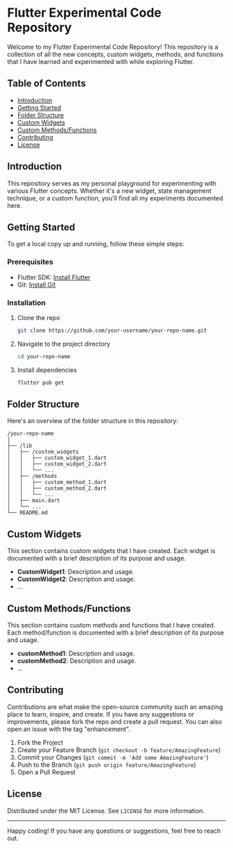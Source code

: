 
# Flutter Experimental Code Repository

Welcome to my Flutter Experimental Code Repository! This repository is a collection of all the new concepts, custom widgets, methods, and functions that I have learned and experimented with while exploring Flutter.

## Table of Contents

- [Introduction](#introduction)
- [Getting Started](#getting-started)
- [Folder Structure](#folder-structure)
- [Custom Widgets](#custom-widgets)
- [Custom Methods/Functions](#custom-methodsfunctions)
- [Contributing](#contributing)
- [License](#license)

## Introduction

This repository serves as my personal playground for experimenting with various Flutter concepts. Whether it's a new widget, state management technique, or a custom function, you'll find all my experiments documented here.

## Getting Started

To get a local copy up and running, follow these simple steps:

### Prerequisites

- Flutter SDK: [Install Flutter](https://flutter.dev/docs/get-started/install)
- Git: [Install Git](https://git-scm.com/book/en/v2/Getting-Started-Installing-Git)

### Installation

1. Clone the repo
   ```sh
   git clone https://github.com/your-username/your-repo-name.git
   ```
2. Navigate to the project directory
   ```sh
   cd your-repo-name
   ```
3. Install dependencies
   ```sh
   flutter pub get
   ```

## Folder Structure

Here's an overview of the folder structure in this repository:

```
/your-repo-name
│
├── /lib
│   ├── /custom_widgets
│   │   ├── custom_widget_1.dart
│   │   ├── custom_widget_2.dart
│   │   └── ...
│   ├── /methods
│   │   ├── custom_method_1.dart
│   │   ├── custom_method_2.dart
│   │   └── ...
│   ├── main.dart
│   └── ...
└── README.md
```

## Custom Widgets

This section contains custom widgets that I have created. Each widget is documented with a brief description of its purpose and usage.

- **CustomWidget1**: Description and usage.
- **CustomWidget2**: Description and usage.
- ...

## Custom Methods/Functions

This section contains custom methods and functions that I have created. Each method/function is documented with a brief description of its purpose and usage.

- **customMethod1**: Description and usage.
- **customMethod2**: Description and usage.
- ...

## Contributing

Contributions are what make the open-source community such an amazing place to learn, inspire, and create. If you have any suggestions or improvements, please fork the repo and create a pull request. You can also open an issue with the tag "enhancement".

1. Fork the Project
2. Create your Feature Branch (`git checkout -b feature/AmazingFeature`)
3. Commit your Changes (`git commit -m 'Add some AmazingFeature'`)
4. Push to the Branch (`git push origin feature/AmazingFeature`)
5. Open a Pull Request

## License

Distributed under the MIT License. See `LICENSE` for more information.

---

Happy coding! If you have any questions or suggestions, feel free to reach out.

